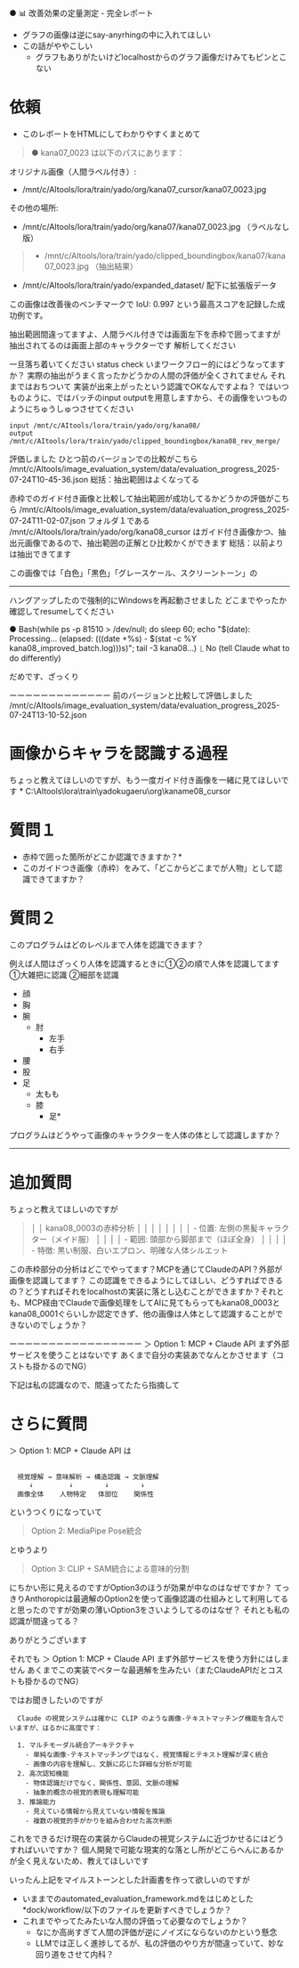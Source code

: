 


● 📊 改善効果の定量測定 - 完全レポート

* グラフの画像は逆にsay-anyrhingの中に入れてほしい
* この話がややこしい
	* グラフもありがたいけどlocalhostからのグラフ画像だけみてもピンとこない


# 依頼

* このレポートをHTMLにしてわかりやすくまとめて



>● kana07_0023 は以下のパスにあります：
>
  オリジナル画像（人間ラベル付き）:
  - /mnt/c/AItools/lora/train/yado/org/kana07_cursor/kana07_0023.jpg
>
  その他の場所:
  - /mnt/c/AItools/lora/train/yado/org/kana07/kana07_0023.jpg （ラベルなし版）
 > - /mnt/c/AItools/lora/train/yado/clipped_boundingbox/kana07/kana07_0023.jpg （抽出結果）
  - /mnt/c/AItools/lora/train/yado/expanded_dataset/ 配下に拡張版データ
>
  この画像は改善後のベンチマークで IoU: 0.997 という最高スコアを記録した成功例です。

抽出範囲間違ってますよ、人間ラベル付きでは画面左下を赤枠で囲ってますが
抽出されてるのは画面上部のキャラクターです
解析してください




一旦落ち着いてください
status check いまワークフロー的にはどうなってますか？
実際の抽出がうまく言ったかどうかの人間の評価が全くされてません
それまではおちついて
実装が出来上がったという認識でOKなんですよね？
ではいつものように、ではバッチのinput outputを用意しますから、その画像をいつものようにちゅうしゅつさせてください


```
input /mnt/c/AItools/lora/train/yado/org/kana08/
output /mnt/c/AItools/lora/train/yado/clipped_boundingbox/kana08_rev_merge/
```



評価しました
ひとつ前のバージョンでの比較がこちら
/mnt/c/AItools/image_evaluation_system/data/evaluation_progress_2025-07-24T10-45-36.json
総括：抽出範囲はよくなってる

赤枠でのガイド付き画像と比較して抽出範囲が成功してるかどうかの評価がこちら
/mnt/c/AItools/image_evaluation_system/data/evaluation_progress_2025-07-24T11-02-07.json
フォルダ１である /mnt/c/AItools/lora/train/yado/org/kana08_cursor はガイド付き画像かつ、抽出元画像であるので、抽出範囲の正解とひ比較かくができます
総括：以前よりは抽出できてます


この画像では「白色」「黒色」「グレースケール、スクリーントーン」の


--------------


ハングアップしたので強制的にWindowsを再起動させました
どこまでやったか確認してresumeしてください

● Bash(while ps -p 81510 > /dev/null; do sleep 60; echo "$(date): Processing... (elapsed: $(($(date +%s) - $(stat -c %Y
      kana08_improved_batch.log)))s)"; tail -3 kana08…)
  ⎿  No (tell Claude what to do differently)

だめです、ざっくり



ーーーーーーーーーーーーー
前のバージョンと比較して評価しました
/mnt/c/AItools/image_evaluation_system/data/evaluation_progress_2025-07-24T13-10-52.json

# 画像からキャラを認識する過程
ちょっと教えてほしいのですが、もう一度ガイド付き画像を一緒に見てほしいです
	* C:\AItools\lora\train\yadokugaeru\org\kaname08_cursor

# 質問１

* 赤枠で囲った箇所がどこか認識できますか？*
* このガイドつき画像（赤枠）をみて、「どこからどこまでが人物」として認識できてますか？

# 質問２
このプログラムはどのレベルまで人体を認識できます？

例えば人間はざっくり人体を認識するときに①②の順で人体を認識してます
①大雑把に認識
②細部を認識
* 顔
* 胸
* 腕
	* 肘
		* 左手
		* 右手
* 腰
* 股
* 足
	* 太もも
	* 膝
		* 足*

プログラムはどうやって画像のキャラクターを人体の体として認識しますか？

----------

# 追加質問
ちょっと教えてほしいのですが
>│ │ kana08_0003の赤枠分析                                                                                                                      │ │
│ │                                                                                                                                            │ │
│ │ - 位置: 左側の黒髪キャラクター（メイド服）                                                                                                 │ │
│ │ - 範囲: 頭部から脚部まで（ほぼ全身）                                                                                                       │ │
│ │ - 特徴: 黒い制服、白いエプロン、明確な人体シルエット    

この赤枠部分の分析はどこでやってます？MCPを通じてClaudeのAPI？外部が画像を認識してます？
この認識をできるようにしてほしい、どうすればできるの？どうすればそれをlocalhostの実装に落とし込むことができますか？それとも、MCP経由でClaudeで画像処理をしてAIに見てもらってもkana08_0003とkana08_0001ぐらいしか認定できず、他の画像は人体として認識することができないのでしょうか？


ーーーーーーーーーーーーーーーーー
＞  Option 1: MCP + Claude API
まず外部サービスを使うことはないです
あくまで自分の実装あでなんとかさせます（コストも掛かるのでNG）

下記は私の認識なので、間違ってたたら指摘して

# さらに質問
＞  Option 1: MCP + Claude API
は

```

  視覚理解 → 意味解析 → 構造認識 → 文脈理解
     ↓         ↓        ↓        ↓
  画像全体    人物特定   体部位    関係性
```

というつくりになっていて
>  Option 2: MediaPipe Pose統合

とゆうより
>  Option 3: CLIP + SAM統合による意味的分割

にちかい形に見えるのですがOption3のほうが効果が中なのはなぜですか？
てっきりAnthoropicは最適解のOption2を使って画像認識の仕組みとして利用してると思ったのですが効果の薄いOption3をさいようしてるのはなぜ？
それとも私の認識が間違ってる？


ありがとうございます

それでも
＞  Option 1: MCP + Claude API
まず外部サービスを使う方針にはしません
あくまでこの実装でベターな最適解を生みたい（またClaudeAPIだとコストも掛かるのでNG）

ではお聞きしたいのですが

```
  Claude の視覚システムは確かに CLIP のような画像-テキストマッチング機能を含んでいますが、はるかに高度です：

  1. マルチモーダル統合アーキテクチャ
    - 単純な画像-テキストマッチングではなく、視覚情報とテキスト理解が深く統合
    - 画像の内容を理解し、文脈に応じた詳細な分析が可能
  2. 高次認知機能
    - 物体認識だけでなく、関係性、意図、文脈の理解
    - 抽象的概念の視覚的表現も理解可能
  3. 推論能力
    - 見えている情報から見えていない情報を推論
    - 複数の視覚的手がかりを組み合わせた高次判断
```

これをできるだけ現在の実装からClaudeの視覚システムに近づかせるにはどうすればいいですか？
個人開発で可能な現実的な落とし所がどこらへんにあるかが全く見えないため、教えてほしいです


いったん上記をマイルストーンとした計画書を作って欲しいのですが
* いままでのautomated_evaluation_framework.mdをはじめとした
	*dock/workflow/以下のファイルを更新すべきでしょうか？
* これまでやってたみたいな人間の評価って必要なのでしょうか？
	* なにか高尚すぎて人間の評価が逆にノイズにならないのかという懸念
	* LLMでは正しく進捗してるが、私の評価のやり方が間違っていて、妙な回り道をさせて内科？